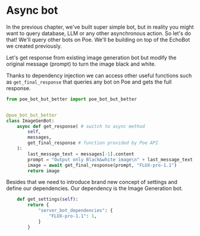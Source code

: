 # Async bot

In the previous chapter, we've built super simple bot, but in reality you might want to query database, LLM or any other asynchronous action. So let's do that! We'll query other bots on Poe. We'll be building on top of the EchoBot we created previously.

Let's get response from existing image generation bot but modify the original message (prompt) to turn the image black and white.  

Thanks to dependency injection we can access other useful functions such as `get_final_response` that queries any bot on Poe and gets the full response.


```python
from poe_bot_but_better import poe_bot_but_better


@poe_bot_but_better
class ImageGenBot: 
    async def get_response( # switch to async method
        self, 
        messages, 
        get_final_response # function provided by Poe API
    ): 
        last_message_text = messages[-1].content
        prompt = "Output only Black&white image\n" + last_message_text # merge two strings
        image = await get_final_response(prompt, "FLUX-pro-1.1")
        return image
```

Besides that we need to introduce brand new concept of settings and define our dependencies. Our dependency is the Image Generation bot.

```python
    def get_settings(self):
        return {
            "server_bot_dependencies": {
                "FLUX-pro-1.1": 1, 
            }
        }
```